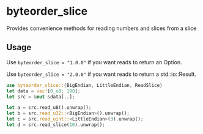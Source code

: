 # byteorder_slice

Provides convenience methods for reading numbers and slices from a slice

## Usage

Use ```byteorder_slice = "1.0.0"``` if you want reads to return an Option.

Use ```byteorder_slice = "2.0.0"``` if you want reads to return a std::io::Result.

```rust
use byteorder_slice::{BigEndian, LittleEndian, ReadSlice}
let data = vec![0_u8; 100];
let src = &mut &data[..];

let a = src.read_u8().unwrap();
let b = src.read_u32::<BigEndian>().unwrap();
let c = src.read_uint::<LittleEndian>(3).unwrap();
let d = src.read_slice(10).unwrap();
```
